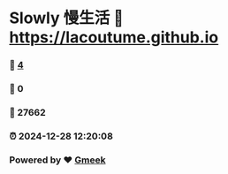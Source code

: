 # Slowly 慢生活 :link: https://lacoutume.github.io 
### :page_facing_up: [4](https://lacoutume.github.io/tag.html) 
### :speech_balloon: 0 
### :hibiscus: 27662 
### :alarm_clock: 2024-12-28 12:20:08 
### Powered by :heart: [Gmeek](https://github.com/Meekdai/Gmeek)
